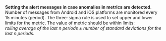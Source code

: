 __Setting the alert messages in case anomalies in metrics are detected.__<br>
Number of messages from Android and iOS platforms are monitored every 15 minutes (period). 
The three-sigma rule is used to set upper and lower limits for the metric. The value of metric should be within limits:<br>
  _rolling average of the last n periods ± number of standard deviations for the last n periods._
